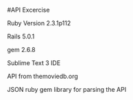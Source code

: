 #API Excercise

Ruby Version 2.3.1p112

Rails 5.0.1

gem 2.6.8

Sublime Text 3 IDE

API from  themoviedb.org

JSON ruby gem library for parsing the API